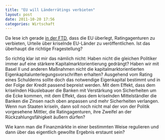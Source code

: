 ```yaml
---
title: "EU will Länderrätings verbieten"
layout: post
date: 2011-10-20 17:56
categories: Wirtschaft
---
```


Da lese ich gerade [in der FTD](http://www.ftd.de/politik/europa/:umstrittene-bewertungen-eu-will-laenderratings-verbieten/60118331.html),
dass die EU überlegt, Ratingagenturen zu verbieten, Urteile über
kriselnde EU-Länder zu veröffentlichen. Ist das überhaupt die richtige
Fragestellung?

So richtig klar ist mir das nämlich nicht: Haben nicht die gleichen
Politiker immer auf eine stärkere Kapitalmarktorientierung gedrängt?
Haben wir mit Basel II und anderen Maßnahmen nicht die
kapitalmarktorientierten Eigenkapitalunterlegungsvorschriften erhalten?
Ausgehend vom Rating eines Schulderns sollte doch das notwendige
Eigenkapital bestimmt und in der Folge der Kredit passend bepreist
werden. Mit dem Effekt, dass dem kriselnden Häuslebauer die Banken mit
Verstärkung von Sicherheiten um die Ecke kommen, mit dem Effekt, dass
dem kriselnden Mittelständler die Banken die Zinsen nach oben anpassen
und mehr Sicherheiten verlangen. Wenn nun Staaten kriseln, dann soll
noch nicht mal der von der Politik vorgesehene Mittler, die
Ratingagenturen, ihre Zweifel an der Rückzahlungsfähigkeit äußern
dürfen?

Wie kann man die Finanzmärkte in einer bestimmten Weise regulieren und
dann über das eigentlich gewollte Ergebnis erstaunt sein?

